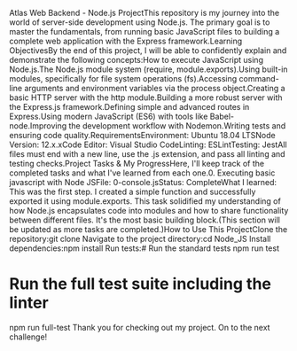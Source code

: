 Atlas Web Backend - Node.js ProjectThis repository is my journey into the world of server-side development using Node.js. The primary goal is to master the fundamentals, from running basic JavaScript files to building a complete web application with the Express framework.Learning ObjectivesBy the end of this project, I will be able to confidently explain and demonstrate the following concepts:How to execute JavaScript using Node.js.The Node.js module system (require, module.exports).Using built-in modules, specifically for file system operations (fs).Accessing command-line arguments and environment variables via the process object.Creating a basic HTTP server with the http module.Building a more robust server with the Express.js framework.Defining simple and advanced routes in Express.Using modern JavaScript (ES6) with tools like Babel-node.Improving the development workflow with Nodemon.Writing tests and ensuring code quality.RequirementsEnvironment: Ubuntu 18.04 LTSNode Version: 12.x.xCode Editor: Visual Studio CodeLinting: ESLintTesting: JestAll files must end with a new line, use the .js extension, and pass all linting and testing checks.Project Tasks & My ProgressHere, I'll keep track of the completed tasks and what I've learned from each one.0. Executing basic javascript with Node JSFile: 0-console.jsStatus: CompleteWhat I learned: This was the first step. I created a simple function and successfully exported it using module.exports. This task solidified my understanding of how Node.js encapsulates code into modules and how to share functionality between different files. It's the most basic building block.(This section will be updated as more tasks are completed.)How to Use This ProjectClone the repository:git clone <your-repo-url>
Navigate to the project directory:cd Node_JS
Install dependencies:npm install
Run tests:# Run the standard tests
npm run test

# Run the full test suite including the linter
npm run full-test
Thank you for checking out my project. On to the next challenge!